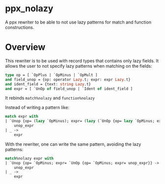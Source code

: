 ppx_nolazy
==========

A ppx rewriter to be able to not use lazy patterns for match and function
constructions.

Overview
========

This rewriter is to be used with record types that contains only lazy fields.
It allows the user to not specify lazy patterns when matching on the fields:

```ocaml
type op = [ `OpPlus | `OpMinus | `OpMult ]
and field_unop = {op: operator Lazy.t; expr: expr Lazy.t}
and ident_field = {text: string Lazy.t}
and expr = [ `UnOp of field_unop | `Ident of ident_field ]
```

It rebinds `match%nolazy` and `function%nolazy`

Instead of writing a pattern like:

```ocaml
match expr with
| `Unop {op= (lazy `OpMinus); expr= (lazy (`UnOp {op= lazy `OpMinus; expr= lazy unop_expr}))} ->
    unop_expr
| _ ->
    expr
```

With the rewriter, one can write the same pattern, avoiding the lazy patterns:

```ocaml
match%nolazy expr with
| `Unop {op= `OpMinus; expr= `UnOp {op= `OpMinus; expr= unop_expr}} ->
    unop_expr
| _ ->
    expr
```
